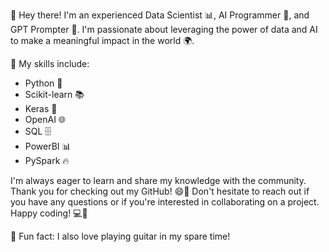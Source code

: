 👋 Hey there! I'm an experienced Data Scientist 📊, AI Programmer 🧠, and GPT Prompter 🤖. I'm passionate about leveraging the power of data and AI to make a meaningful impact in the world 🌍.

🌟 My skills include:
- Python 🐍
- Scikit-learn 📚
- Keras 🧪
- OpenAI 🌐
- SQL 🗄️
- PowerBI 📊
- PySpark 🔥

I'm always eager to learn and share my knowledge with the community. Thank you for checking out my GitHub! 😄🙏 Don't hesitate to reach out if you have any questions or if you're interested in collaborating on a project. Happy coding! 💻🚀

🎸 Fun fact: I also love playing guitar in my spare time!
